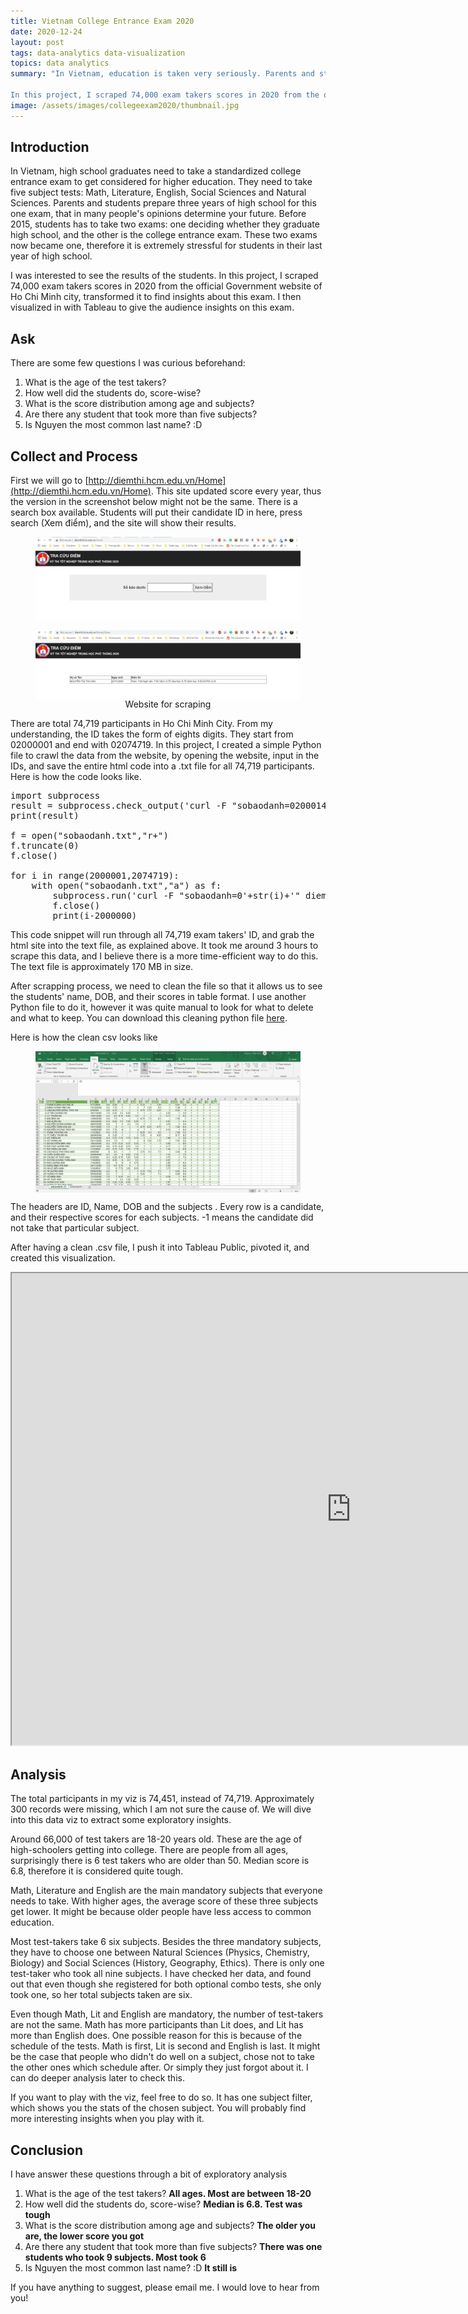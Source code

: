 ```yaml
---
title: Vietnam College Entrance Exam 2020
date: 2020-12-24 
layout: post
tags: data-analytics data-visualization
topics: data analytics
summary: "In Vietnam, education is taken very seriously. Parents and students prepare three years of high school for one exam, that in many people's opinions determine your future. Before 2015, students has to take two exams: one deciding whether they graduate high school, and the other is the college entrance exam. These two exams now became one, therefore it is extremely stressful for students in their last year of high school. </br></br>

In this project, I scraped 74,000 exam takers scores in 2020 from the official Government website of Ho Chi Minh City, analyzed it then visualized in with Tableau to give the audience insights on this exam. "
image: /assets/images/collegeexam2020/thumbnail.jpg
---
```

## Introduction  
In Vietnam, high school graduates need to take a standardized college entrance exam to get considered for higher education. They need to take five subject tests: Math, Literature, English, Social Sciences and Natural Sciences. Parents and students prepare three years of high school for this one exam, that in many people's opinions determine your future. Before 2015, students has to take two exams: one deciding whether they graduate high school, and the other is the college entrance exam. These two exams now became one, therefore it is extremely stressful for students in their last year of high school.  

I was interested to see the results of the students. In this project, I scraped 74,000 exam takers scores in 2020 from the official Government website of Ho Chi Minh city, transformed it to find insights about this exam. I then visualized in with Tableau to give the audience insights on this exam.  

## Ask    
There are some few questions I was curious beforehand:  
1. What is the age of the test takers?  
2. How well did the students do, score-wise?  
3. What is the score distribution among age and subjects?  
4. Are there any student that took more than five subjects?  
5. Is Nguyen the most common last name? :D    

## Collect and Process
First we will go to [http://diemthi.hcm.edu.vn/Home](http://diemthi.hcm.edu.vn/Home). This site updated score every year, thus the version in the screenshot below might not be the same. There is a search box available. Students will put their candidate ID in here, press search (Xem điểm), and the site will show their results.

<figure align="center">
	<img align="center" src="/assets/images/collegeexam2020/site.jpg">
</figure>

<figure align="center">
	<img align="center" src="/assets/images/collegeexam2020/site2.jpg" >
	<figcaption>
		Website for scraping
	</figcaption>
</figure>

There are total 74,719 participants in Ho Chi Minh City. From my understanding, the ID takes the form of eights digits. They start from 02000001 and end with 02074719. In this project, I created a simple Python file to crawl the data from the website, by opening the website, input in the IDs, and save the entire html code into a .txt file for all 74,719 participants. Here is how the code looks like.  

<pre>
import subprocess
result = subprocess.check_output('curl -F "sobaodanh=02000145" diemthi.hcm.edu.vn/Home/Show')
print(result)

f = open("sobaodanh.txt","r+")
f.truncate(0)
f.close()

for i in range(2000001,2074719):
    with open("sobaodanh.txt","a") as f:
        subprocess.run('curl -F "sobaodanh=0'+str(i)+'" diemthi.hcm.edu.vn/Home/Show,stdout=f)
        f.close()
        print(i-2000000)
</pre>

This code snippet will run through all 74,719 exam takers' ID, and grab the html site into the text file, as explained above. It took me around 3 hours to scrape this data, and I believe there is a more time-efficient way to do this. The text file is approximately 170 MB in size.  

After scrapping process, we need to clean the file so that it allows us to see the students' name, DOB, and their scores in table format. I use another Python file to do it, however it was quite manual to look for what to delete and what to keep. You can download this cleaning python file [here](assets/images/collegeexam2020/csv_sbd.py).  

Here is how the clean csv looks like 
<figure align="center">
	<img align="center" src="/assets/images/collegeexam2020/csv.jpg">
</figure>

The headers are ID, Name, DOB and the subjects . Every row is a candidate, and their respective scores for each subjects. -1 means the candidate did not take that particular subject. 

After having a clean .csv file, I push it into Tableau Public, pivoted it, and created this visualization.
<iframe src="https://public.tableau.com/views/VietnamCollegeEntranceExamScore2020/Dashboard1?:embed=true&:showVizHome=no" height="755" width="1085"></iframe>

## Analysis
The total participants in my viz is 74,451, instead of 74,719. Approximately 300 records were missing, which I am not sure the cause of. We will dive into this data viz to extract some exploratory insights.

Around 66,000 of test takers are 18-20 years old. These are the age of high-schoolers getting into college. There are people from all ages, surprisingly there is 6 test takers who are older than 50. Median score is 6.8, therefore it is considered quite tough.

Math, Literature and English are the main mandatory subjects that everyone needs to take. With higher ages, the average score of these three subjects get lower. It might be because older people have less access to common education. 

Most test-takers take 6 six subjects. Besides the three mandatory subjects, they have to choose one between  Natural Sciences (Physics, Chemistry, Biology) and Social Sciences (History, Geography, Ethics). There is only one test-taker who took all nine subjects. I have checked her data, and found out that even though she registered for both optional combo tests, she only took one, so her total subjects taken are six. 

Even though Math, Lit and English are mandatory, the number of test-takers are not the same. Math has more participants than Lit does, and Lit has more than English does. One possible reason for this is because of the schedule of the tests. Math is first, Lit is second and English is last. It might be the case that people who didn't do well on a subject, chose not to take the other ones which schedule after. Or simply they just forgot about it. I can do deeper analysis later to check this.

If you want to play with the viz, feel free to do so. It has one subject filter, which shows you the stats of the chosen subject. You will probably find more interesting insights when you play with it. 

## Conclusion  
I have answer these questions through a bit of exploratory analysis  
1. What is the age of the test takers?  **All ages. Most are between 18-20**  
2. How well did the students do, score-wise?  **Median is 6.8. Test was tough**  
3. What is the score distribution among age and subjects?  **The older you are, the lower score you got**  
4. Are there any student that took more than five subjects?  **There was one students who took 9 subjects. Most took 6**    
5. Is Nguyen the most common last name? :D   **It still is**  

If you have anything to suggest, please email me. I would love to hear from you! 